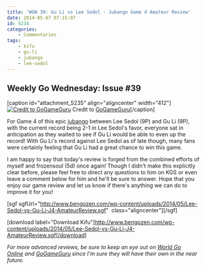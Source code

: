 ```yaml
---
title: 'WGW 39: Gu Li vs Lee Sedol - Jubango Game 4 Amateur Review'
date: 2014-05-07 07:15:07
id: 5234
categories:
	- Commentaries
tags:
	- kifu
	- gu-li
	- jubango
	- lee-sedol
---
```


## Weekly Go Wednesday: Issue #39

[caption id="attachment_5235" align="aligncenter" width="412"][![Credit to GoGameGuru](http://www.bengozen.com/wp-content/uploads/2014/05/Lee-Sedol-Gu-Li-MLily-Gu-Lee-Jubango-Game-4-1.jpg)](http://www.bengozen.com/wp-content/uploads/2014/05/Lee-Sedol-Gu-Li-MLily-Gu-Lee-Jubango-Game-4-1.jpg) Credit to [GoGameGuru](http://gogameguru.com/gu-li-vs-lee-sedol-jubango-game-4/ "GoGameGuru Jubango 4 Site")[/caption]

For Game 4 of this epic [jubango](http://www.bengozen.com/gu-li-lee-sedol-jubango/ "Gu Li and Lee Sedol Jubango") between Lee Sedol (9P) and Gu Li (9P), with the current record being 2-1 in Lee Sedol's favor, everyone sat in anticipation as they waited to see if Gu Li would be able to even up the record! With Gu Li's record against Lee Sedol as of late though, many fans were certainly feeling that Gu Li had a great chance to win this game.

I am happy to say that today's review is forged from the combined efforts of myself and frozensoul (5d) once again! Though I didn't make this explicitly clear before, please feel free to direct any questions to him on KGS or even leave a comment below for him and he'll be sure to answer. Hope that you enjoy our game review and let us know if there's anything we can do to improve it for you!

[sgf sgfUrl="http://www.bengozen.com/wp-content/uploads/2014/05/Lee-Sedol-vs-Gu-Li-J4-AmateurReview.sgf"  class="aligncenter"][/sgf]

[download label="Download Kifu"]http://www.bengozen.com/wp-content/uploads/2014/05/Lee-Sedol-vs-Gu-Li-J4-AmateurReview.sgf[/download]

_For more advanced reviews, be sure to keep an eye out on [World Go Online](http://www.kiseido.com/printss/guliten1.html "World Go Online Review of Jubango Game 1") and [GoGameGuru](http://gogameguru.com/gu-li-strikes-back-gu-li-vs-lee-sedol-jubango-game-3/ "GoGameGuru Review of Jubango Game 3") since I'm sure they will have their own in the near future._